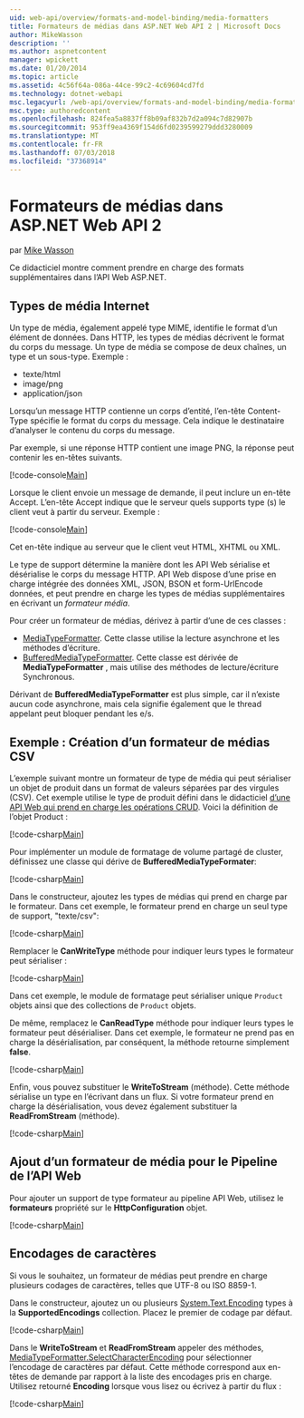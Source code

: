 ```yaml
---
uid: web-api/overview/formats-and-model-binding/media-formatters
title: Formateurs de médias dans ASP.NET Web API 2 | Microsoft Docs
author: MikeWasson
description: ''
ms.author: aspnetcontent
manager: wpickett
ms.date: 01/20/2014
ms.topic: article
ms.assetid: 4c56f64a-086a-44ce-99c2-4c69604cd7fd
ms.technology: dotnet-webapi
msc.legacyurl: /web-api/overview/formats-and-model-binding/media-formatters
msc.type: authoredcontent
ms.openlocfilehash: 824fea5a8837ff8b09af832b7d2a094c7d82907b
ms.sourcegitcommit: 953ff9ea4369f154d6fd0239599279ddd3280009
ms.translationtype: MT
ms.contentlocale: fr-FR
ms.lasthandoff: 07/03/2018
ms.locfileid: "37368914"
---
```

<a name="media-formatters-in-aspnet-web-api-2"></a>Formateurs de médias dans ASP.NET Web API 2
====================
par [Mike Wasson](https://github.com/MikeWasson)

Ce didacticiel montre comment prendre en charge des formats supplémentaires dans l’API Web ASP.NET.

## <a name="internet-media-types"></a>Types de média Internet

Un type de média, également appelé type MIME, identifie le format d’un élément de données. Dans HTTP, les types de médias décrivent le format du corps du message. Un type de média se compose de deux chaînes, un type et un sous-type. Exemple :

- texte/html
- image/png
- application/json

Lorsqu’un message HTTP contienne un corps d’entité, l’en-tête Content-Type spécifie le format du corps du message. Cela indique le destinataire d’analyser le contenu du corps du message.

Par exemple, si une réponse HTTP contient une image PNG, la réponse peut contenir les en-têtes suivants.

[!code-console[Main](media-formatters/samples/sample1.cmd)]

Lorsque le client envoie un message de demande, il peut inclure un en-tête Accept. L’en-tête Accept indique que le serveur quels supports type (s) le client veut à partir du serveur. Exemple :

[!code-console[Main](media-formatters/samples/sample2.cmd)]

Cet en-tête indique au serveur que le client veut HTML, XHTML ou XML.

Le type de support détermine la manière dont les API Web sérialise et désérialise le corps du message HTTP. API Web dispose d’une prise en charge intégrée des données XML, JSON, BSON et form-UrlEncode données, et peut prendre en charge les types de médias supplémentaires en écrivant un *formateur média*.

Pour créer un formateur de médias, dérivez à partir d’une de ces classes :

- [MediaTypeFormatter](https://msdn.microsoft.com/library/system.net.http.formatting.mediatypeformatter.aspx). Cette classe utilise la lecture asynchrone et les méthodes d’écriture.
- [BufferedMediaTypeFormatter](https://msdn.microsoft.com/library/system.net.http.formatting.bufferedmediatypeformatter.aspx). Cette classe est dérivée de **MediaTypeFormatter** , mais utilise des méthodes de lecture/écriture Synchronous.

Dérivant de **BufferedMediaTypeFormatter** est plus simple, car il n’existe aucun code asynchrone, mais cela signifie également que le thread appelant peut bloquer pendant les e/s.

## <a name="example-creating-a-csv-media-formatter"></a>Exemple : Création d’un formateur de médias CSV

L’exemple suivant montre un formateur de type de média qui peut sérialiser un objet de produit dans un format de valeurs séparées par des virgules (CSV). Cet exemple utilise le type de produit défini dans le didacticiel [d’une API Web qui prend en charge les opérations CRUD](../older-versions/creating-a-web-api-that-supports-crud-operations.md). Voici la définition de l’objet Product :

[!code-csharp[Main](media-formatters/samples/sample3.cs)]

Pour implémenter un module de formatage de volume partagé de cluster, définissez une classe qui dérive de **BufferedMediaTypeFormater**:

[!code-csharp[Main](media-formatters/samples/sample4.cs)]

Dans le constructeur, ajoutez les types de médias qui prend en charge par le formateur. Dans cet exemple, le formateur prend en charge un seul type de support, &quot;texte/csv&quot;:

[!code-csharp[Main](media-formatters/samples/sample5.cs)]

Remplacer le **CanWriteType** méthode pour indiquer leurs types le formateur peut sérialiser :

[!code-csharp[Main](media-formatters/samples/sample6.cs)]

Dans cet exemple, le module de formatage peut sérialiser unique `Product` objets ainsi que des collections de `Product` objets.

De même, remplacez le **CanReadType** méthode pour indiquer leurs types le formateur peut désérialiser. Dans cet exemple, le formateur ne prend pas en charge la désérialisation, par conséquent, la méthode retourne simplement **false**.

[!code-csharp[Main](media-formatters/samples/sample7.cs)]

Enfin, vous pouvez substituer le **WriteToStream** (méthode). Cette méthode sérialise un type en l’écrivant dans un flux. Si votre formateur prend en charge la désérialisation, vous devez également substituer la **ReadFromStream** (méthode).

[!code-csharp[Main](media-formatters/samples/sample8.cs)]

## <a name="adding-a-media-formatter-to-the-web-api-pipeline"></a>Ajout d’un formateur de média pour le Pipeline de l’API Web

Pour ajouter un support de type formateur au pipeline API Web, utilisez le **formateurs** propriété sur le **HttpConfiguration** objet.

[!code-csharp[Main](media-formatters/samples/sample9.cs)]

## <a name="character-encodings"></a>Encodages de caractères

Si vous le souhaitez, un formateur de médias peut prendre en charge plusieurs codages de caractères, telles que UTF-8 ou ISO 8859-1.

Dans le constructeur, ajoutez un ou plusieurs [System.Text.Encoding](https://msdn.microsoft.com/library/system.text.encoding.aspx) types à la **SupportedEncodings** collection. Placez le premier de codage par défaut.

[!code-csharp[Main](media-formatters/samples/sample10.cs?highlight=6-7)]

Dans le **WriteToStream** et **ReadFromStream** appeler des méthodes, [MediaTypeFormatter.SelectCharacterEncoding](https://msdn.microsoft.com/library/hh969054.aspx) pour sélectionner l’encodage de caractères par défaut. Cette méthode correspond aux en-têtes de demande par rapport à la liste des encodages pris en charge. Utilisez retourné **Encoding** lorsque vous lisez ou écrivez à partir du flux :

[!code-csharp[Main](media-formatters/samples/sample11.cs?highlight=3,5)]
